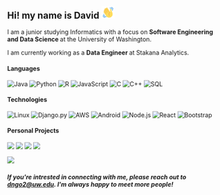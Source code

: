 
<!-- Name -->
<h2>Hi! my name is David <img src="hi.gif" width="30px"> </h2>
<p>I am a junior studying Informatics with a focus on  <b> Software Engineering and Data Science </b> at the University of Washington.</p>
<p>I am currently working as a <b> Data Engineer </b> at Stakana Analytics. </p>

#### Languages
![Java](https://img.shields.io/badge/-Java-000?&logo=Java&logoColor=007396)
![Python](https://img.shields.io/badge/-Python-000?&logo=Python)
![R](https://img.shields.io/badge/-R-000?&logo=R&logoColor=007396)
![JavaScript](https://img.shields.io/badge/-JavaScript-000?&logo=JavaScript)
![C](https://img.shields.io/badge/-C-000?&logo=C)
![C++](https://img.shields.io/badge/-C++-000?&logo=c%2b%2b&logoColor=00599C)
![SQL](https://img.shields.io/badge/-SQL-000?&logo=MySQL)

#### Technologies
![Linux](https://img.shields.io/badge/-Linux-000?&logo=Linux)
![Django.py](https://img.shields.io/badge/-Django-000?&logo=Django)
![AWS](https://img.shields.io/badge/-AWS-000?&logo=Amazon-AWS&logoColor=F90)
![Android](https://img.shields.io/badge/-Android-000?&logo=Android)
![Node.js](https://img.shields.io/badge/-Node.js-000?&logo=node.js)
![React](https://img.shields.io/badge/-React-000?&logo=React)
![Bootstrap](https://img.shields.io/badge/-Bootstrap-000?&logo=Bootstrap)

#### Personal Projects
[![](https://img.shields.io/badge/-🍕%20Soymate-000)](https://github.com/davidngo123/Soymate)
[![](https://img.shields.io/badge/-🦠%20COVID%20Works-000)](https://github.com/davidngo123/Innovations_Covid19)
[![](https://img.shields.io/badge/-🤖%20Stock%20Bot-000)](https://github.com/davidngo123/Slack-Stock-Bot)
[![](https://img.shields.io/badge/-🎵%20Music%20Trends-000)](https://github.com/info-201a-sp21/music-trends)
<!-- Top Languages -->
<img height="137px" src="https://github-readme-stats.vercel.app/api/top-langs/?username=davidngo123&hide=html&hide_title=true&hide_border=true&layout=compact&langs_count=6&exclude_repo=CHS,Webmaster&bg_color=000000&text_color=FFFFFF" /></a>

#### _If you're intrested in connecting with me, please reach out to dngo2@uw.edu. I'm always happy to meet more people!_
